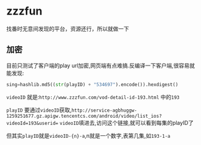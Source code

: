 # zzzfun

找番时无意间发现的平台，资源还行，所以就做一下

## 加密

目前只测试了客户端的play url加密,网页端有点难搞.反编译一下客户端,很容易就能发现:

``` python
sing=hashlib.md5((str(playID) + "534697").encode()).hexdigest()
```

`videoID` 就是:`http://www.zzzfun.com/vod-detail-id-193.html` 中的`193`

`playID` 要通过`videoID`获取,`http://service-agbhuggw-1259251677.gz.apigw.tencentcs.com/android/video/list_ios?videoId=193&userid=`
`videoID`填进去,访问这个链接,就可以看到每集的playID了

但其实`playID`就是`videoID-{n}-a`,n就是一个数字,表第几集,如`193-1-a`